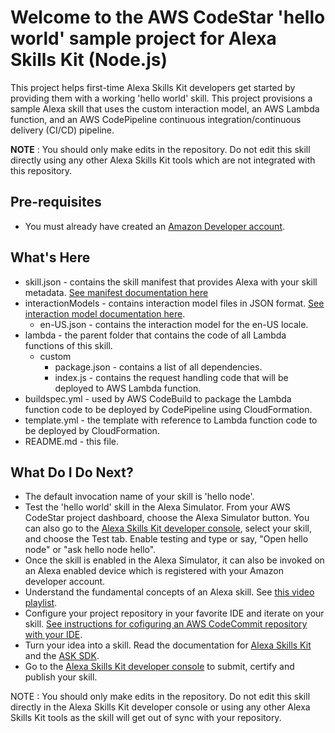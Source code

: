 Welcome to the AWS CodeStar 'hello world' sample project for  Alexa Skills Kit (Node.js)
=========================================================================================

This project helps first-time Alexa Skills Kit developers get started by providing them with a working 'hello world' skill. This project provisions a sample Alexa skill that uses the custom interaction model, an AWS Lambda function, and an AWS CodePipeline continuous integration/continuous delivery (CI/CD) pipeline.

**NOTE** : You should only make edits in the repository. Do not edit this skill directly using any other Alexa Skills Kit tools which are not integrated with this repository.

Pre-requisites
--------------
* You must already have created an [Amazon Developer account](https://developer.amazon.com/).

What's Here
-----------
* skill.json - contains the skill manifest that provides Alexa with your skill metadata. [See manifest documentation here](https://developer.amazon.com/docs/smapi/skill-manifest.html)
* interactionModels - contains interaction model files in JSON format. [See interaction model documentation here](https://developer.amazon.com/docs/smapi/interaction-model-schema.html).
  * en-US.json - contains the interaction model for the en-US locale.
* lambda - the parent folder that contains the code of all Lambda functions of this skill.
  * custom
    * package.json - contains a list of all dependencies.
    * index.js - contains the request handling code that will be deployed to AWS Lambda function.
* buildspec.yml - used by AWS CodeBuild to package the Lambda function code to be deployed by CodePipeline using CloudFormation.
* template.yml - the template with reference to Lambda function code to be deployed by CloudFormation.
* README.md - this file.

What Do I Do Next?
------------------
* The default invocation name of your skill is 'hello node'.
* Test the 'hello world' skill in the Alexa Simulator. From your AWS CodeStar project dashboard, choose the Alexa Simulator button. You can also go to the [Alexa Skills Kit developer console](https://developer.amazon.com/alexa/console/ask), select your skill, and choose the Test tab. Enable testing and type or say, "Open hello node" or "ask hello node hello".
* Once the skill is enabled in the Alexa Simulator, it can also be invoked on an Alexa enabled device which is registered with your Amazon developer account.
* Understand the fundamental concepts of an Alexa skill. See [this video playlist](https://www.youtube.com/watch?v=hbH6gZoKcbM&list=PL2KJmkHeYQTMRyGDtVVhEnSGX6FRrkg6X).
* Configure your project repository in your favorite IDE and iterate on your skill. [See instructions for cofiguring an AWS CodeCommit repository with your IDE](https://docs.aws.amazon.com/codecommit/latest/userguide/setting-up-gc.html).
* Turn your idea into a skill. Read the documentation for [Alexa Skills Kit](https://developer.amazon.com/docs/quick-reference/custom-skill-quick-reference.html) and the [ASK SDK](https://developer.amazon.com/docs/quick-reference/use-sdks-quick-reference.html).
* Go to the [Alexa Skills Kit developer console](https://developer.amazon.com/alexa/console/ask) to submit, certify and publish your skill.

NOTE : You should only make edits in the repository. Do not edit this skill directly in the Alexa Skills Kit developer console or using any other Alexa Skills Kit tools as the skill will get out of sync with your repository.